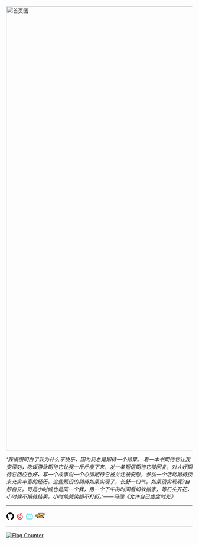 <!-- <img src="https://aleah.oss-cn-heyuan.aliyuncs.com/images/photo/%E6%B1%9F%E5%8D%97.jpg" alt="首页图" width="900" height="400" /> -->
<img v-if="isMobile" src="https://aleah.oss-cn-heyuan.aliyuncs.com/images/photo/%E6%B1%9F%E5%8D%97%E6%94%B9.jpg" alt="首页图" width="1200" height="auto" />

*‘我慢慢明白了我为什么不快乐，因为我总是期待一个结果。
看一本书期待它让我变深刻，吃饭游泳期待它让我一斤斤瘦下来，发一条短信期待它被回复，对人好期待它回应也好，写一个故事说一个心情期待它被关注被安慰，参加一个活动期待换来充实丰富的经历。这些预设的期待如果实现了，长舒一口气。如果没实现昵?自怨自艾。可是小时候也是同一个我，用一个下午的时间看蚂蚁搬家，等石头开花，小时候不期待结果，小时候哭笑都不打折。’——马德《允许自己虚度时光》*

---

[<svg width="22" height="22" aria-hidden="true" viewBox="0 0 24 24" version="1.1"   data-view-component="true" class="octicon octicon-mark-github v-align-middle">
    <path d="M12 1C5.9225 1 1 5.9225 1 12C1 16.8675 4.14875 20.9787 8.52125 22.4362C9.07125 22.5325 9.2775 22.2025 9.2775 21.9137C9.2775 21.6525 9.26375 20.7862 9.26375 19.865C6.5 20.3737 5.785 19.1912 5.565 18.5725C5.44125 18.2562 4.905 17.28 4.4375 17.0187C4.0525 16.8125 3.5025 16.3037 4.42375 16.29C5.29 16.2762 5.90875 17.0875 6.115 17.4175C7.105 19.0812 8.68625 18.6137 9.31875 18.325C9.415 17.61 9.70375 17.1287 10.02 16.8537C7.5725 16.5787 5.015 15.63 5.015 11.4225C5.015 10.2262 5.44125 9.23625 6.1425 8.46625C6.0325 8.19125 5.6475 7.06375 6.2525 5.55125C6.2525 5.55125 7.17375 5.2625 9.2775 6.67875C10.1575 6.43125 11.0925 6.3075 12.0275 6.3075C12.9625 6.3075 13.8975 6.43125 14.7775 6.67875C16.8813 5.24875 17.8025 5.55125 17.8025 5.55125C18.4075 7.06375 18.0225 8.19125 17.9125 8.46625C18.6138 9.23625 19.04 10.2125 19.04 11.4225C19.04 15.6437 16.4688 16.5787 14.0213 16.8537C14.42 17.1975 14.7638 17.8575 14.7638 18.8887C14.7638 20.36 14.75 21.5425 14.75 21.9137C14.75 22.2025 14.9563 22.5462 15.5063 22.4362C19.8513 20.9787 23 16.8537 23 12C23 5.9225 18.0775 1 12 1Z"></path>
</svg>](https://github.com/Gou-nie)
[<svg width="22" height="22" viewBox="0 0 24 24" xmlns="http://www.w3.org/2000/svg" fill="#dd3c3c"><g id="SVGRepo_bgCarrier" stroke-width="0"></g><g id="SVGRepo_tracerCarrier" stroke-linecap="round" stroke-linejoin="round"></g><g id="SVGRepo_iconCarrier"> <g> <path fill="none" d="M0 0h24v24H0z"></path> <path d="M10.421 11.375c-.294 1.028.012 2.064.784 2.653 1.061.81 2.565.3 2.874-.995.08-.337.103-.722.027-1.056-.23-1.001-.52-1.988-.792-2.996-1.33.154-2.543 1.172-2.893 2.394zm5.548-.287c.273 1.012.285 2.017-.127 3-1.128 2.69-4.721 3.14-6.573.826-1.302-1.627-1.28-3.961.06-5.734.78-1.032 1.804-1.707 3.048-2.054l.379-.104c-.084-.415-.188-.816-.243-1.224-.176-1.317.512-2.503 1.744-3.04 1.226-.535 2.708-.216 3.53.76.406.479.395 1.08-.025 1.464-.412.377-.996.346-1.435-.09-.247-.246-.51-.44-.877-.436-.525.006-.987.418-.945.937.037.468.173.93.3 1.386.022.078.216.135.338.153 1.334.197 2.504.731 3.472 1.676 2.558 2.493 2.861 6.531.672 9.44-1.529 2.032-3.61 3.168-6.127 3.409-4.621.44-8.664-2.53-9.7-7.058C2.515 10.255 4.84 5.831 8.795 4.25c.586-.234 1.143-.031 1.371.498.232.537-.019 1.086-.61 1.35-2.368 1.06-3.817 2.855-4.215 5.424-.533 3.433 1.656 6.776 5 7.72 2.723.77 5.658-.166 7.308-2.33 1.586-2.08 1.4-5.099-.427-6.873a3.979 3.979 0 0 0-1.823-1.013c.198.716.389 1.388.57 2.062z"></path> </g> </g></svg>](https://y.music.163.com/m/user?id=436369678)
[<svg width="22" height="22" viewBox="0 0 24 24" xmlns="http://www.w3.org/2000/svg"  fill="#81e1ee"><g id="SVGRepo_bgCarrier" stroke-width="0"></g><g id="SVGRepo_tracerCarrier" stroke-linecap="round" stroke-linejoin="round"></g><g id="SVGRepo_iconCarrier"> <g> <path fill="none" d="M0 0h24v24H0z"></path> <path d="M18.223 3.086a1.25 1.25 0 0 1 0 1.768L17.08 5.996h1.17A3.75 3.75 0 0 1 22 9.747v7.5a3.75 3.75 0 0 1-3.75 3.75H5.75A3.75 3.75 0 0 1 2 17.247v-7.5a3.75 3.75 0 0 1 3.75-3.75h1.166L5.775 4.855a1.25 1.25 0 1 1 1.767-1.768l2.652 2.652c.079.079.145.165.198.257h3.213c.053-.092.12-.18.199-.258l2.651-2.652a1.25 1.25 0 0 1 1.768 0zm.027 5.42H5.75a1.25 1.25 0 0 0-1.247 1.157l-.003.094v7.5c0 .659.51 1.199 1.157 1.246l.093.004h12.5a1.25 1.25 0 0 0 1.247-1.157l.003-.093v-7.5c0-.69-.56-1.25-1.25-1.25zm-10 2.5c.69 0 1.25.56 1.25 1.25v1.25a1.25 1.25 0 1 1-2.5 0v-1.25c0-.69.56-1.25 1.25-1.25zm7.5 0c.69 0 1.25.56 1.25 1.25v1.25a1.25 1.25 0 1 1-2.5 0v-1.25c0-.69.56-1.25 1.25-1.25z"></path> </g> </g></svg>](https://b23.tv/JyhsNpX)
[<svg height="26" width="26" version="1.1" id="Layer_1" xmlns="http://www.w3.org/2000/svg" xmlns:xlink="http://www.w3.org/1999/xlink" viewBox="0 0 512 512" xml:space="preserve" fill="#000000"><g id="SVGRepo_bgCarrier" stroke-width="0"></g><g id="SVGRepo_tracerCarrier" stroke-linecap="round" stroke-linejoin="round"></g><g id="SVGRepo_iconCarrier"> <path style="fill:#FFC36E;" d="M148.472,375.48c-13.484,0-22.46-11.081-20.049-24.749L161.83,161.27 c2.4-13.612,15.35-24.749,28.778-24.749h292.966c13.427,0,22.451,11.137,20.049,24.749l-33.558,190.315 c-2.327,13.197-14.767,23.896-27.786,23.896l0,0H148.472z"></path> <path style="fill:#FFB464;" d="M499.339,143.564c-0.009,0.003-0.016,0.009-0.025,0.012L361.1,255.435h-89.974l-98.675-111.662 c-0.003,0.003-0.006,0.006-0.01,0.009l-0.137-0.155c-0.004-0.004-0.007-0.007-0.012-0.012c-5.322,4.5-9.249,10.758-10.465,17.654 l-0.88,4.991l92.394,104.54l-120.657,97.627c3.633,4.351,9.153,7.054,15.786,7.054h293.808c6.404,0,12.656-2.608,17.646-6.811 l-83.948-95.044l125.784-101.801l1.861-10.555C504.843,154.345,503.105,148.067,499.339,143.564z"></path> <path style="fill:#FFD782;" d="M483.572,136.52H190.606c-6.623,0-13.118,2.728-18.301,7.107L289.079,275.75 c10.979,12.43,31.557,12.43,46.919,0l163.316-132.176C495.676,139.229,490.168,136.52,483.572,136.52z"></path> <path d="M505.448,138.386c-5.344-6.369-13.117-9.877-21.887-9.877H190.596c-17.459,0-33.565,13.779-36.667,31.369L120.522,349.34 c-1.584,8.987,0.612,17.842,6.026,24.294c5.334,6.356,13.116,9.858,21.913,9.858h293.808c16.987,0,32.657-13.404,35.675-30.516 l33.558-190.316C513.08,153.7,510.874,144.852,505.448,138.386z M483.562,144.531c0.592,0,1.166,0.044,1.732,0.109L330.949,269.523 c-12,9.709-27.758,10.115-35.875,0.924L184.75,145.543c1.903-0.644,3.872-1.013,5.846-1.013H483.562z M136.3,352.122l33.407-189.461 c0.432-2.45,1.352-4.806,2.637-6.962l87.738,99.335L136.037,355.401C136.018,354.343,136.102,353.246,136.3,352.122z M148.46,367.47 c-0.593,0-1.169-0.043-1.735-0.107l123.973-100.309l12.366,14.001c7.057,7.989,17.15,12.003,27.831,12.003 c10.226,0,20.99-3.682,30.131-11.078l18.446-14.926l87.967,99.594c-1.689,0.531-3.429,0.822-5.171,0.822H148.46V367.47z M495.722,159.878l-33.558,190.315c-0.389,2.208-1.205,4.329-2.326,6.29l-87.899-99.517l124.04-100.363 C496.002,157.662,495.92,158.757,495.722,159.878z"></path> <path d="M110.549,248.137H8.011c-4.424,0-8.011,3.587-8.011,8.011c0,4.424,3.587,8.011,8.011,8.011h102.538 c4.424,0,8.011-3.587,8.011-8.011C118.56,251.723,114.973,248.137,110.549,248.137z"></path> <path d="M127.104,213.423c0-4.424-3.587-8.011-8.011-8.011H42.19c-4.424,0-8.011,3.587-8.011,8.011s3.587,8.011,8.011,8.011h76.904 C123.518,221.434,127.104,217.847,127.104,213.423z"></path> <path d="M102.004,290.861H25.1c-4.424,0-8.011,3.587-8.011,8.011c0,4.424,3.587,8.011,8.011,8.011h76.903 c4.424,0,8.011-3.587,8.011-8.011C110.015,294.448,106.428,290.861,102.004,290.861z"></path> </g></svg>](mailto:gounieby@163.com)

---

<!-- <a href="https://info.flagcounter.com/Iq5W"><img src="https://s05.flagcounter.com/count/Iq5W/bg_EEECAE/txt_2578A8/border_CCCCCC/columns_2/maxflags_4/viewers_0/labels_1/pageviews_1/flags_0/percent_0/" alt="Flag Counter" border="0"></a>  -->
<a href="https://info.flagcounter.com/tgZk"><img src="https://s01.flagcounter.com/count2/tgZk/bg_F5FFFB/txt_43694E/border_FFFFFF/columns_2/maxflags_4/viewers_0/labels_1/pageviews_1/flags_0/percent_0/" alt="Flag Counter" border="0"></a>

<Badge text="涂鸦板" type="warning"/>  

<CanvasBoard ></CanvasBoard>
 
<script>
export default {
  data() {
    return {
      isMobile: false
    }
  },
  mounted() {  
    fetch("https://47.115.231.24:8686/log-ip", { method: "POST" })
    this.checkMobile()
    window.addEventListener('resize', this.checkMobile)
  },
  beforeDestroy() {
     
    if (typeof window !== 'undefined') {
      window.removeEventListener('resize', this.checkMobile)
    }
  },
  methods: {
    checkMobile() {
      
      this.isMobile = typeof window !== 'undefined' ? window.innerWidth < 768 : false
    }
  }
}
</script>
